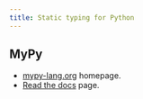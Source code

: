 ```yaml
---
title: Static typing for Python
---
```


## MyPy

- [mypy-lang.org](https://mypy-lang.org/) homepage.
- [Read the docs](https://mypy.readthedocs.io/en/stable/) page.
